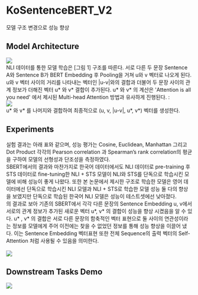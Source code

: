 # KoSentenceBERT_V2
모델 구조 변경으로 성능 향상

## Model Architecture 
<img src= "https://user-images.githubusercontent.com/55969260/98637180-710bbe80-236b-11eb-9818-864f14610f40.png"> <br>
NLI 데이터를 통한 모델 학습은 [그림 1] 구조를 따른다. 서로 다른 두 문장 Sentence A와 Sentence B가 BERT Embedding 후 Pooling을 거쳐 u와 v 벡터로 나오게 된다. u와 v 벡터 사이의 거리를 나타내는 벡터인 |u-v|와의 결합과 더불어 두 문장 사이의 관계 정보가 더해진 벡터 u* 와 v* 결합이 추가된다. u* 와 v* 의 계산은 'Attention is all you need' 에서 제시된 Multi-head Attention 방법과 유사하게 진행된다. : <br>
<img src= "https://user-images.githubusercontent.com/55969260/97126995-b4ffa080-177b-11eb-8a0a-c2ac48cd52b6.png"> <br>
u* 와 v* 를 나머지와 결합하여 최종적으로 (u, v, |u-v|, u*, v*) 벡터를 생성한다. 

## Experiments
실험 결과는 아래 표와 같으며,  성능 평가는 Cosine, Euclidean, Manhattan 그리고 Dot Product 각각의 Pearson correlation 과 Spearman’s rank correlation의 평균을 구하여 모델의 선형성과 단조성을 측정하였다. <br> SBERT에서의 결과와 마찬가지로 한국어 데이터에서도 NLI 데이터로 pre-training 후 STS 데이터로 fine-tuning한 NLI + STS 모델이 NLI와 STS를 단독으로 학습시킨 모델에 비해 성능이 좋게 나왔다. 또한 본 논문에서 제시한 구조로 학습한 모델은 영어 데이터에선 단독으로 학습시킨 NLI 모델과 NLI + STS로 학습한 모델 성능 둘 다의 향상을 보였지만 단독으로 학습된 한국어 NLI 모델은 성능이 테스트셋에선 낮아졌다.   <br> 의 결과로 보아 기존의 SBERT에서 각각 다른 문장의 Sentence Embedding u, v에서 서로의 관계 정보가 추가된 새로운 벡터 u*, v* 의 결합이 성능을 향상 시켰음을 알 수 있다. u* , v* 의 결합은 서로 다른 문장의 함축적인 벡터 표현으로 둘 사이의 연관성이라는 정보를 모델에게 주어 이전에는 찾을 수 없었던 정보를 통해 성능 향상을 이끌어 냈다. 이는 Sentence Embedding 벡터표현 또한 전체 Sequence의 출력 벡터의 Self-Attention 처럼 사용될 수 있음을 의미한다. <br><br>
<img src = "https://user-images.githubusercontent.com/55969260/99868013-062b7480-2c02-11eb-84cf-c7e0bded50fb.png"> <br>

## Downstream Tasks Demo
<img src = "https://user-images.githubusercontent.com/55969260/97133748-5b54a180-178e-11eb-8c80-04291456d561.gif"> <br>

